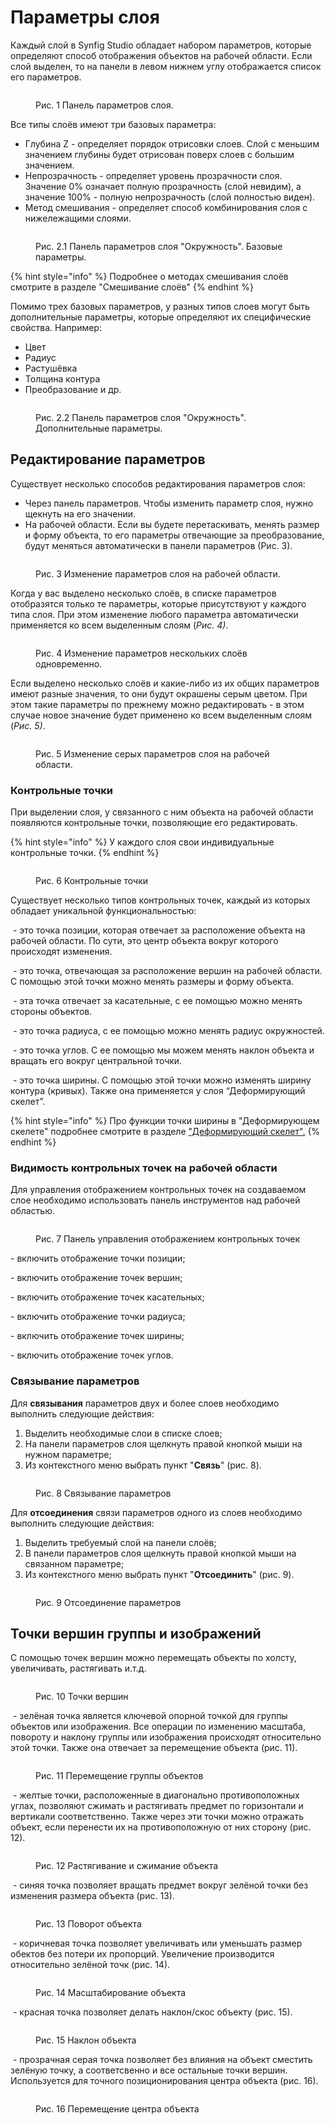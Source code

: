 # Параметры слоя

Каждый слой в Synfig Studio обладает набором параметров, которые определяют способ отображения объектов на рабочей области.  Если слой выделен, то на панели в левом нижнем углу отображается список его параметров.

<figure><img src="../.gitbook/assets/019.png" alt=""><figcaption><p>Рис. 1  Панель параметров слоя.</p></figcaption></figure>

Все типы слоёв имеют три базовых параметра:

* Глубина Z - определяет порядок отрисовки слоев. Слой с меньшим значением глубины будет отрисован поверх слоев с большим значением.&#x20;
* Непрозрачность - определяет уровень прозрачности слоя. Значение 0% означает полную прозрачность (слой невидим), а значение 100% - полную непрозрачность (слой полностью виден).
* Метод смешивания - определяет способ комбинирования слоя с нижележащими слоями.

<figure><img src="../.gitbook/assets/009-1.png" alt=""><figcaption><p>Рис. 2.1 Панель параметров слоя "Окружность". Базовые параметры.</p></figcaption></figure>

{% hint style="info" %}
Подробнее о методах смешивания слоёв смотрите  в разделе "Смешивание слоёв"
{% endhint %}

Помимо трех базовых параметров, у разных типов слоев могут быть дополнительные параметры, которые определяют их специфические свойства. Например:

* Цвет
* Радиус
* Растушёвка
* Толщина контура
* Преобразование и др.

<figure><img src="../.gitbook/assets/009-2.png" alt=""><figcaption><p>Рис. 2.2 Панель параметров слоя "Окружность". Дополнительные параметры.</p></figcaption></figure>

## Редактирование параметров <a href="#docs-internal-guid-dc2ed70e-7fff-2434-a8be-535975bbbcc2" id="docs-internal-guid-dc2ed70e-7fff-2434-a8be-535975bbbcc2"></a>

Существует несколько способов редактирования параметров слоя:

* Через панель параметров. Чтобы изменить параметр слоя, нужно щекнуть на его значении.
* На рабочей области. Если вы будете перетаскивать, менять размер и форму объекта, то его параметры отвечающие за преобразование, будут меняться автоматически в панели параметров (Рис. 3).

<figure><img src="../.gitbook/assets/0001-0150.gif" alt=""><figcaption><p>Рис. 3  Изменение параметров слоя на рабочей области.</p></figcaption></figure>

Когда у вас выделено несколько слоёв, в списке параметров отобразятся только те параметры, которые присутствуют у каждого типа слоя. При этом изменение любого параметра автоматически применяется ко всем выделенным слоям (_Рис. 4)_.

<figure><img src="../.gitbook/assets/002 (1).gif" alt=""><figcaption><p>Рис. 4  Изменение параметров нескольких слоёв одновременно.</p></figcaption></figure>

Если выделено несколько слоёв и какие-либо из их общих параметров имеют разные значения, то они будут окрашены серым цветом.  При этом такие параметры по прежнему можно редактировать - в этом случае новое значение будет применено ко всем выделенным слоям (_Рис. 5)_.

<figure><img src="../.gitbook/assets/003-2.gif" alt=""><figcaption><p>Рис. 5  Изменение серых параметров слоя на рабочей области.</p></figcaption></figure>

### Контрольные точки

При выделении слоя, у связанного с ним объекта на рабочей области появляются контрольные точки, позволяющие его редактировать.

{% hint style="info" %}
У каждого слоя свои индивидуальные контрольные точки.
{% endhint %}

<figure><img src="../.gitbook/assets/27.png" alt=""><figcaption><p>Рис. 6  Контрольные точки</p></figcaption></figure>

Существует несколько типов контрольных точек, каждый из которых обладает уникальной функциональностью:

<img src="../.gitbook/assets/1 (5).png" alt="" data-size="line"> - это точка позиции, которая отвечает за расположение объекта на рабочей области. По сути, это центр объекта вокруг которого происходят изменения.&#x20;

<img src="../.gitbook/assets/2 (1).png" alt="" data-size="line"> - это точка, отвечающая за расположение вершин на рабочей области. С помощью этой точки можно менять размеры и форму объекта.

<img src="../.gitbook/assets/3 (1).png" alt="" data-size="line"> - эта точка отвечает за касательные, с ее помощью можно менять стороны объектов.

<img src="../.gitbook/assets/4.png" alt="" data-size="line"> - это точка радиуса, с ее помощью можно менять радиус окружностей.

<img src="../.gitbook/assets/5 (1).png" alt="" data-size="line"> - это точка углов. С ее помощью мы можем менять наклон объекта и вращать его вокруг центральной точки.

<img src="../.gitbook/assets/8.png" alt="" data-size="line"> - это точка ширины. С помощью этой точки можно изменять ширину контура (кривых). Также она применяется у слоя “Деформирующий скелет”.&#x20;

{% hint style="info" %}
Про функции точки ширины в "Деформирующем скелете" подробнее смотрите в разделе ["Деформирующий скелет".](../skeletnaya-animaciya/deformiruyushii-skelet.md)
{% endhint %}

### Видимость контрольных точек на рабочей области&#x20;

Для управления отображением контрольных точек на создаваемом слое необходимо использовать панель инструментов над рабочей областью.

<figure><img src="../.gitbook/assets/2024-03-13_13-15 (1).png" alt=""><figcaption><p>Рис. 7  Панель управления отображением контрольных точек</p></figcaption></figure>

<img src="../.gitbook/assets/duck_position_icon.png" alt="" data-size="line">-  включить отображение точки позиции;

<img src="../.gitbook/assets/duck_vertex_icon.png" alt="" data-size="line">-  включить отображение точек вершин;

<img src="../.gitbook/assets/duck_tangent_icon.png" alt="" data-size="line">-  включить отображение точек касательных;

<img src="../.gitbook/assets/duck_radius_icon.png" alt="" data-size="line">-  включить отображение точки радиуса;

<img src="../.gitbook/assets/duck_width_icon.png" alt="" data-size="line">-  включить отображение точек ширины;

<img src="../.gitbook/assets/duck_angle_icon.png" alt="" data-size="line">-  включить отображение точек углов.

### Связывание параметров

Для **связывания** параметров двух и более слоев необходимо выполнить следующие действия:

1. Выделить необходимые слои в списке слоев;
2. На панели параметров слоя щелкнуть правой кнопкой мыши на нужном параметре;
3. Из контекстного меню выбрать пункт "**Связь**" (рис. 8).

<figure><img src="../.gitbook/assets/s4.png" alt=""><figcaption><p>Рис. 8  Связывание параметров</p></figcaption></figure>

Для **отсоединения** связи параметров одного из слоев необходимо выполнить следующие действия:

1. Выделить требуемый слой на панели слоёв;
2. В панели параметров слоя щелкнуть правой кнопкой мыши на связанном параметре;
3. Из контекстного меню выбрать пункт "**Отсоединить**" (рис. 9).

<figure><img src="../.gitbook/assets/s6.png" alt=""><figcaption><p>Рис. 9  Отсоединение параметров</p></figcaption></figure>

## Точки вершин группы и изображений

С помощью точек вершин можно перемещать объекты по холсту, увеличивать, растягивать и.т.д.

<figure><img src="../.gitbook/assets/pasted image3 0.png" alt=""><figcaption><p>Рис. 10  Точки вершин</p></figcaption></figure>

<img src="../.gitbook/assets/1 (5).png" alt="" data-size="line"> - зелёная точка является ключевой опорной точкой для группы объектов или изображения. Все операции по изменению масштаба, повороту и наклону группы или изображения происходят относительно этой точки. Также она отвечает за перемещение объекта (рис. 11).

<figure><img src="../.gitbook/assets/1.gif" alt=""><figcaption><p>Рис. 11 Перемещение группы объектов</p></figcaption></figure>

<img src="../.gitbook/assets/3 (1).png" alt="" data-size="line">  - желтые точки, расположенные в диагонально противоположных углах, позволяют сжимать и растягивать предмет по горизонтали и вертикали соответственно. Также через эти точки можно отражать объект, если перенести их на противоположную от них сторону (рис. 12).

<figure><img src="../.gitbook/assets/7.gif" alt=""><figcaption><p>Рис. 12 Растягивание и сжимание объекта</p></figcaption></figure>

<img src="../.gitbook/assets/5 (1).png" alt="" data-size="line"> -  синяя точка позволяет вращать предмет вокруг зелёной точки без изменения размера объекта (рис. 13).

<figure><img src="../.gitbook/assets/2.gif" alt=""><figcaption><p>Рис. 13 Поворот объекта</p></figcaption></figure>

<img src="../.gitbook/assets/2 (1).png" alt="" data-size="line"> - коричневая точка позволяет увеличивать или уменьшать размер обектов без потери их пропорций. Увеличение производится относительно зелёной точк (рис. 14).

<figure><img src="../.gitbook/assets/3.gif" alt=""><figcaption><p>Рис. 14 Масштабирование объекта</p></figcaption></figure>

<img src="../.gitbook/assets/6.png" alt="" data-size="line"> - красная точка позволяет делать наклон/скос объекту (рис. 15).

<figure><img src="../.gitbook/assets/5.gif" alt=""><figcaption><p>Рис. 15 Наклон объекта</p></figcaption></figure>

<img src="../.gitbook/assets/7.png" alt="" data-size="line"> - прозрачная серая точка позволяет без влияния на объект сместить зелёную точку, а соответсвенно и все остальные точки вершин. Используется для точного позиционирования центра объекта (рис. 16).

<figure><img src="../.gitbook/assets/6.gif" alt=""><figcaption><p>Рис. 16 Перемещение центра объекта</p></figcaption></figure>
